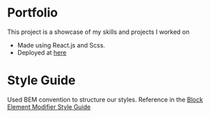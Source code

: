 # Portfolio

This project is a showcase of my skills and projects I worked on

- Made using React.js and Scss.
- Deployed at [here](carloshernandez.tech)

# Style Guide

Used BEM convention to structure our styles. Reference in the
[Block Element Modifier Style Guide](http://getbem.com/introduction/)
